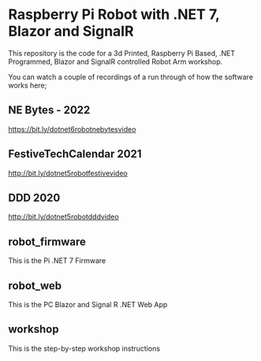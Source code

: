 # Raspberry Pi Robot with .NET 7, Blazor and SignalR

This repository is the code for a 3d Printed, Raspberry Pi Based, .NET Programmed, Blazor and SignalR controlled Robot Arm workshop.

You can watch a couple of recordings of a run through of how the software works here;

## NE Bytes - 2022

https://bit.ly/dotnet6robotnebytesvideo

## FestiveTechCalendar 2021

http://bit.ly/dotnet5robotfestivevideo

## DDD 2020

http://bit.ly/dotnet5robotdddvideo

## robot_firmware

This is the Pi .NET 7 Firmware

## robot_web

This is the PC Blazor and Signal R .NET Web App

## workshop

This is the step-by-step workshop instructions
